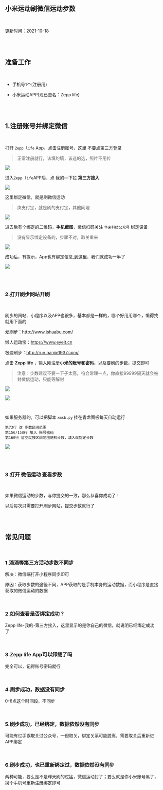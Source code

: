 
## 小米运动刷微信运动步数

</br>


更新时间：2021-10-18


</br>
</br>


## 准备工作

</br>

* 手机号1个(注册用)

* 小米运动APP(现已更名：Zepp life)


</br>
</br>


## 1.注册账号并绑定微信

</br>

打开 `Zepp life` App，点击注册账号，这里 不要点第三方登录

> 正常注册就行，该填的填，该选的选，照片不用传

![](https://ghproxy.com/https://raw.githubusercontent.com/Yiov/notes/main/xmsb/xmsb-01.png)



进入`Zepp life`APP后，点 我的—下拉 **第三方接入**

![](https://ghproxy.com/https://raw.githubusercontent.com/Yiov/notes/main/xmsb/xmsb-02.png)



这里绑定微信，就是刷微信运动

> 绑支付宝，就是刷的支付宝，其他同理

![](https://ghproxy.com/https://raw.githubusercontent.com/Yiov/notes/main/xmsb/xmsb-03.png)




进去后有个绑定的二维码，**手机截图**，微信扫码关注 `华米科技公众号` 绑定设备

> 没有显示绑定设备的，步骤不对，取关重来

![](https://ghproxy.com/https://raw.githubusercontent.com/Yiov/notes/main/xmsb/xmsb-04.png)



成功后，有提示，App也有绑定信息,到这里，我们就成功一半了

![](https://ghproxy.com/https://raw.githubusercontent.com/Yiov/notes/main/xmsb/xmsb-05.png)




</br>
</br>


### 2.打开刷步网站开刷

</br>

刷步的网站、小程序以及APP也很多，基本都是一样的，哪个好用用哪个，懒得找就用下面的

爱刷步：http://www.ishuabu.com/

懒人运动宝：https://www.eyeit.cn

极速刷步：http://run.nanjin1937.com/


点击 **Zepp life** ，输入刚注册**小米的账号和密码**，以及要刷的步数，提交即可

> 注意：步数建议不要一下子太高，符合常理一点，你直接99999隔天就会被封微信运动，只能等解封


![](https://ghproxy.com/https://raw.githubusercontent.com/Yiov/notes/main/xmsb/xmsb-06.png)

![](https://ghproxy.com/https://raw.githubusercontent.com/Yiov/notes/main/xmsb/xmsb-07.png)

</br>



如果服务器的，可以把脚本 `xmsb.py` 挂在青龙面板每天自动运行

```
第73行 改 步数区间范围
第156/158行 填入 账号密码
第160行 留空就按区间范围随机步数，填入就指定步数

```

![](https://ghproxy.com/https://raw.githubusercontent.com/Yiov/notes/main/xmsb/xmsb-08.png)



</br>
</br>


### 3.打开 微信运动 查看步数

</br>

如果微信运动的步数，与你提交的一致，那么恭喜你成功了！

以后每次只需要打开刷步网站，提交步数就行了


</br>
</br>



## 常见问题

</br>

### 1.滴滴等第三方活动步数不同步

解决：微信端打开小程序同步即可

原因：获取步数的途径不同，APP获取的是手机本身的运动数据，而小程序是直接获取的微信运动的数据


</br>

### 2.如何查看是否绑定成功？

Zepp life-我的-第三方接入，这里显示的是你自己的微信，就说明已经绑定成功了

</br>


### 3.Zepp life App可以卸载了吗

完全可以，记得账号密码就行

</br>

### 4.刷步成功，数据没有同步

0-8点这个时间段，不同步

</br>

### 5.刷步成功，已经绑定，数据依然没有同步

可能有过手误取关过公众号，一但取关，绑定关系可能脱离，需要取关后重新进APP绑定

</br>


### 6.刷步成功，也已重新绑定过，数据依然没有同步


两种可能，要么是不是昨天刷的过猛，微信运动封了；要么就是你小米账号黑了，换个手机号重新注册绑定即可



